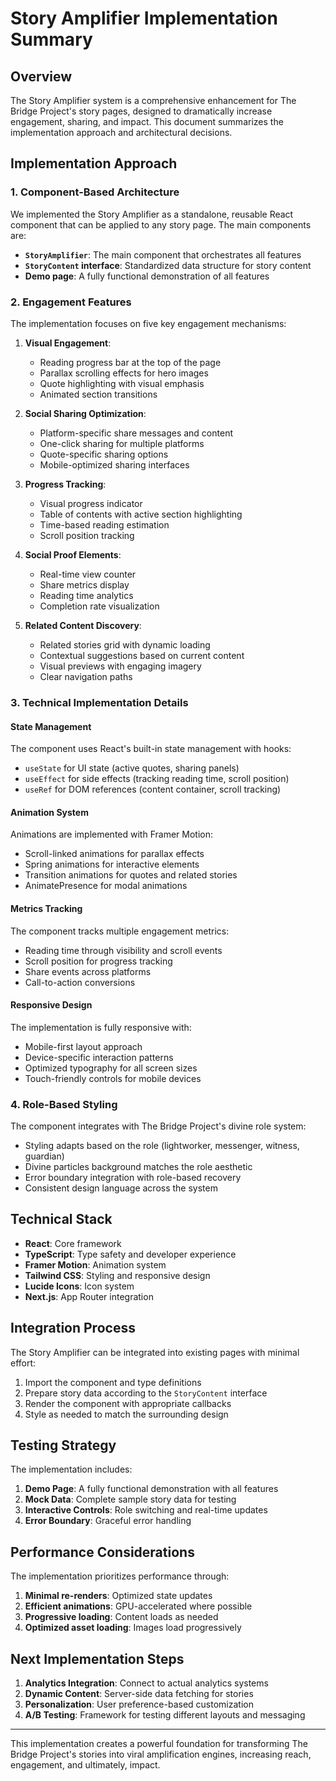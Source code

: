 # Story Amplifier Implementation Summary

## Overview

The Story Amplifier system is a comprehensive enhancement for The Bridge Project's story pages, designed to dramatically increase engagement, sharing, and impact. This document summarizes the implementation approach and architectural decisions.

## Implementation Approach

### 1. Component-Based Architecture

We implemented the Story Amplifier as a standalone, reusable React component that can be applied to any story page. The main components are:

- **`StoryAmplifier`**: The main component that orchestrates all features
- **`StoryContent` interface**: Standardized data structure for story content
- **Demo page**: A fully functional demonstration of all features

### 2. Engagement Features

The implementation focuses on five key engagement mechanisms:

1. **Visual Engagement**:
   - Reading progress bar at the top of the page
   - Parallax scrolling effects for hero images
   - Quote highlighting with visual emphasis
   - Animated section transitions

2. **Social Sharing Optimization**:
   - Platform-specific share messages and content
   - One-click sharing for multiple platforms
   - Quote-specific sharing options
   - Mobile-optimized sharing interfaces

3. **Progress Tracking**:
   - Visual progress indicator
   - Table of contents with active section highlighting
   - Time-based reading estimation
   - Scroll position tracking

4. **Social Proof Elements**:
   - Real-time view counter
   - Share metrics display
   - Reading time analytics
   - Completion rate visualization

5. **Related Content Discovery**:
   - Related stories grid with dynamic loading
   - Contextual suggestions based on current content
   - Visual previews with engaging imagery
   - Clear navigation paths

### 3. Technical Implementation Details

#### State Management

The component uses React's built-in state management with hooks:
- `useState` for UI state (active quotes, sharing panels)
- `useEffect` for side effects (tracking reading time, scroll position)
- `useRef` for DOM references (content container, scroll tracking)

#### Animation System

Animations are implemented with Framer Motion:
- Scroll-linked animations for parallax effects
- Spring animations for interactive elements
- Transition animations for quotes and related stories
- AnimatePresence for modal animations

#### Metrics Tracking

The component tracks multiple engagement metrics:
- Reading time through visibility and scroll events
- Scroll position for progress tracking
- Share events across platforms
- Call-to-action conversions

#### Responsive Design

The implementation is fully responsive with:
- Mobile-first layout approach
- Device-specific interaction patterns
- Optimized typography for all screen sizes
- Touch-friendly controls for mobile devices

### 4. Role-Based Styling

The component integrates with The Bridge Project's divine role system:
- Styling adapts based on the role (lightworker, messenger, witness, guardian)
- Divine particles background matches the role aesthetic
- Error boundary integration with role-based recovery
- Consistent design language across the system

## Technical Stack

- **React**: Core framework
- **TypeScript**: Type safety and developer experience
- **Framer Motion**: Animation system
- **Tailwind CSS**: Styling and responsive design
- **Lucide Icons**: Icon system
- **Next.js**: App Router integration

## Integration Process

The Story Amplifier can be integrated into existing pages with minimal effort:

1. Import the component and type definitions
2. Prepare story data according to the `StoryContent` interface
3. Render the component with appropriate callbacks
4. Style as needed to match the surrounding design

## Testing Strategy

The implementation includes:

1. **Demo Page**: A fully functional demonstration with all features
2. **Mock Data**: Complete sample story data for testing
3. **Interactive Controls**: Role switching and real-time updates
4. **Error Boundary**: Graceful error handling

## Performance Considerations

The implementation prioritizes performance through:

1. **Minimal re-renders**: Optimized state updates
2. **Efficient animations**: GPU-accelerated where possible
3. **Progressive loading**: Content loads as needed
4. **Optimized asset loading**: Images load progressively

## Next Implementation Steps

1. **Analytics Integration**: Connect to actual analytics systems
2. **Dynamic Content**: Server-side data fetching for stories
3. **Personalization**: User preference-based customization
4. **A/B Testing**: Framework for testing different layouts and messaging

---

This implementation creates a powerful foundation for transforming The Bridge Project's stories into viral amplification engines, increasing reach, engagement, and ultimately, impact. 